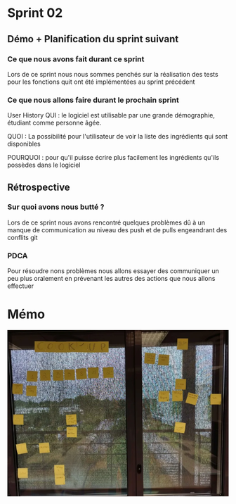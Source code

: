 # Sprint 02

## Démo + Planification du sprint suivant

### Ce que nous avons fait durant ce sprint

Lors de ce sprint nous nous sommes penchés sur la réalisation des tests pour les fonctions quit ont été implémentées au sprint précédent

### Ce que nous allons faire durant le prochain sprint

User History
QUI : le logiciel est utilisable par une grande démographie, étudiant comme personne âgée.

QUOI : La possibilité pour l'utilisateur de voir la liste des ingrédients qui sont disponibles 
  
POURQUOI : pour qu'il puisse écrire plus facilement les ingrédients qu'ils possèdes dans le logiciel

## Rétrospective

### Sur quoi avons nous butté ?

Lors de ce sprint nous avons rencontré quelques problèmes dû à un manque de communication au niveau des push et de pulls engeandrant des conflits git

### PDCA

Pour résoudre nons problèmes nous allons essayer des communiquer un peu plus oralement en prévenant les autres des actions que nous allons effectuer

# Mémo

![image radiateur](./radiateur.jpg "radiateur")